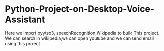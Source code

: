 # Python-Project-on-Desktop-Voice-Assistant
Here we import pyytsx3, speechRecognition,Wikipedia to build This project. We can search in wikipedia,we can open youtube and we can send email using this project
